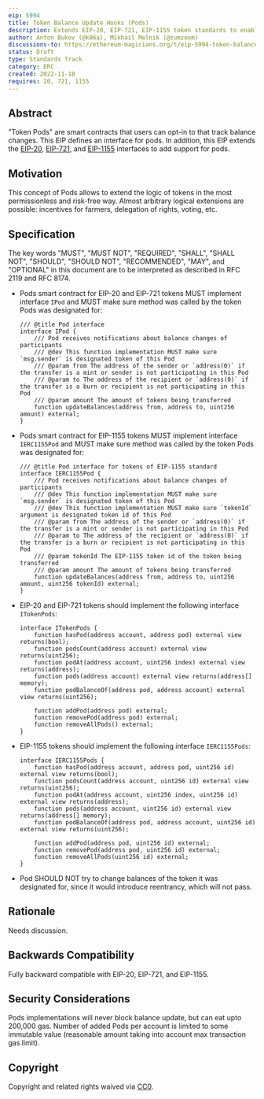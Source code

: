 ```yaml
---
eip: 5994
title: Token Balance Update Hooks (Pods)
description: Extends EIP-20, EIP-721, EIP-1155 token standards to enable opt-in balance tracking by external contracts (Pods)
author: Anton Bukov (@k06a), Mikhail Melnik (@zumzoom)
discussions-to: https://ethereum-magicians.org/t/eip-5994-token-balance-update-hooks-pods-for-erc20-erc721-erc1155/11782
status: Draft
type: Standards Track
category: ERC
created: 2022-11-18
requires: 20, 721, 1155
---
```


## Abstract

"Token Pods" are smart contracts that users can opt-in to that track balance changes. This EIP defines an interface for pods. In addition, this EIP extends the [EIP-20](./eip-20.md), [EIP-721](./eip-721.md), and [EIP-1155](./eip-1155.md) interfaces to add support for pods.

## Motivation

This concept of Pods allows to extend the logic of tokens in the most permissionless and risk-free way. Almost arbitrary logical extensions are possible: incentives for farmers, delegation of rights, voting, etc.

## Specification

The key words "MUST", "MUST NOT", "REQUIRED", "SHALL", "SHALL NOT", "SHOULD", "SHOULD NOT", "RECOMMENDED", "MAY", and "OPTIONAL" in this document are to be interpreted as described in RFC 2119 and RFC 8174.

- Pods smart contract for EIP-20 and EIP-721 tokens MUST implement interface `IPod` and MUST make sure method was called by the token Pods was designated for:
    ```solidity
    /// @title Pod interface
    interface IPod {
        /// Pod receives notifications about balance changes of participants
        /// @dev This function implementation MUST make sure `msg.sender` is designated token of this Pod
        /// @param from The address of the sender or `address(0)` if the transfer is a mint or sender is not participating in this Pod
        /// @param to The address of the recipient or `address(0)` if the transfer is a burn or recipient is not participating in this Pod
        /// @param amount The amount of tokens being transferred
        function updateBalances(address from, address to, uint256 amount) external;
    }
    ```

- Pods smart contract for EIP-1155 tokens MUST implement interface `IERC1155Pod` and MUST make sure method was called by the token Pods was designated for:
    ```solidity
    /// @title Pod interface for tokens of EIP-1155 standard
    interface IERC1155Pod {
        /// Pod receives notifications about balance changes of participants
        /// @dev This function implementation MUST make sure `msg.sender` is designated token of this Pod
        /// @dev This function implementation MUST make sure `tokenId` argument is designated token id of this Pod
        /// @param from The address of the sender or `address(0)` if the transfer is a mint or sender is not participating in this Pod
        /// @param to The address of the recipient or `address(0)` if the transfer is a burn or recipient is not participating in this Pod
        /// @param tokenId The EIP-1155 token id of the token being transferred
        /// @param amount The amount of tokens being transferred
        function updateBalances(address from, address to, uint256 amount, uint256 tokenId) external;
    }
    ```

- EIP-20 and EIP-721 tokens should implement the following interface `ITokenPods`:
    ```solidity
    interface ITokenPods {
        function hasPod(address account, address pod) external view returns(bool);
        function podsCount(address account) external view returns(uint256);
        function podAt(address account, uint256 index) external view returns(address);
        function pods(address account) external view returns(address[] memory);
        function podBalanceOf(address pod, address account) external view returns(uint256);

        function addPod(address pod) external;
        function removePod(address pod) external;
        function removeAllPods() external;
    }
    ```

- EIP-1155 tokens should implement the following interface `IERC1155Pods`:
    ```solidity
    interface IERC1155Pods {
        function hasPod(address account, address pod, uint256 id) external view returns(bool);
        function podsCount(address account, uint256 id) external view returns(uint256);
        function podAt(address account, uint256 index, uint256 id) external view returns(address);
        function pods(address account, uint256 id) external view returns(address[] memory);
        function podBalanceOf(address pod, address account, uint256 id) external view returns(uint256);

        function addPod(address pod, uint256 id) external;
        function removePod(address pod, uint256 id) external;
        function removeAllPods(uint256 id) external;
    }
    ```

- Pod SHOULD NOT try to change balances of the token it was designated for, since it would introduce reentrancy, which will not pass.

## Rationale

Needs discussion.

## Backwards Compatibility

Fully backward compatible with EIP-20, EIP-721, and EIP-1155.

## Security Considerations

Pods implementations will never block balance update, but can eat upto 200,000 gas. Number of added Pods per account is limited to some immutable value (reasonable amount taking into account max transaction gas limit).

## Copyright

Copyright and related rights waived via [CC0](../LICENSE.md).
